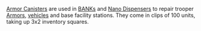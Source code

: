 [Armor Canisters](Armor_Canister.md) are used in
[BANKs](../weapons/Body_Armor_Nano_Kit.md) and
[Nano Dispensers](../weapons/Nano_Dispenser.md) to repair trooper
[Armors](../armor/Armor_Index.md), [vehicles](category:_Vehicles.md) and base
facility stations. They come in clips of 100 units, taking up 3x2 inventory
squares.

<!--[Category:Game Items](../Category:Game_Items.md)-->
